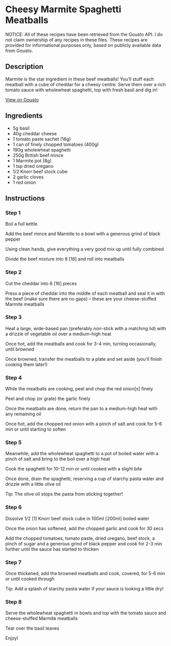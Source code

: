 # Cheesy Marmite Spaghetti Meatballs

NOTICE: All of these recipes have been retrieved from the Gousto API. I do not claim ownership of any recipes in these files. These recipes are provided for informational purposes only, based on publicly available data from Gousto.

## Description

Marmite is the star ingredient in these beef meatballs! You’ll stuff each meatball with a cube of cheddar for a cheesy centre. Serve them over a rich tomato sauce with wholewheat spaghetti, top with fresh basil and dig in!

[View on Gousto](https://www.gousto.co.uk/recipes/cookbook/cheesy-marmite-spaghetti-meatballs)

## Ingredients

- 5g basil
- 40g cheddar cheese
- 1 tomato paste sachet (16g)
- 1 can of finely chopped tomatoes (400g)
- 190g wholewheat spaghetti
- 250g British beef mince
- 1 Marmite pot (8g)
- 1 tsp dried oregano
- 1/2 Knorr beef stock cube
- 2 garlic cloves
- 1 red onion

## Instructions


### Step 1

Boil a full kettle

Add the beef mince and Marmite to a bowl with a generous grind of black pepper

Using clean hands, give everything a very good mix up until fully combined

Divide the beef mixture into 8 <span class="text-danger">[16]</span> and roll into meatballs


### Step 2

Cut the cheddar into 8 <span class="text-danger">[16]</span> pieces

Press a piece of cheddar into the middle of each meatball and seal it in with the beef (make sure there are no gaps) – these are your cheese-stuffed Marmite meatballs


### Step 3

Heat a large, wide-based pan (preferably non-stick with a matching lid) with a drizzle of vegetable oil over a medium-high heat

Once hot, add the meatballs and cook for 3-4 min, turning occasionally, until browned

Once browned, transfer the meatballs to a plate and set aside (you'll finish cooking them later!)


### Step 4

While the meatballs are cooking, peel and chop the red onion<span class="text-danger">[s] </span>finely

Peel and chop (or grate) the garlic finely

Once the meatballs are done, return the pan to a medium-high heat with any remaining oil

Once hot, add the chopped red onion with a pinch of salt and cook for 5-6 min or until starting to soften


### Step 5

Meanwhile, add the wholewheat spaghetti to a pot of boiled water with a pinch of salt and bring to the boil over a high heat

Cook the spaghetti for 10-12 min or until cooked with a slight bite

Once done, drain the spaghetti, reserving a cup of starchy pasta water and drizzle with a little olive oil

Tip: The olive oil stops the pasta from sticking together!


### Step 6

Dissolve 1/2 <span class="text-danger">[1]</span> Knorr beef stock cube in 100ml <span class="text-danger">[200ml]</span> boiled water

Once the onion has softened, add the chopped garlic and cook for 30 secs

Add the chopped tomatoes, tomato paste, dried oregano, beef stock, a pinch of sugar and a generous grind of black pepper and cook for 2-3 min further until the sauce has started to thicken


### Step 7

Once thickened, add the browned meatballs and cook, covered, for 5-6 min or until cooked through

Tip: Add a splash of starchy pasta water if your sauce is looking a little dry!

### Step 8

Serve the wholewheat spaghetti in bowls and top with the tomato sauce and cheese-stuffed Marmite meatballs

Tear over the basil leaves

Enjoy!

